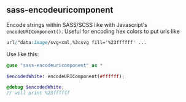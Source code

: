 ## sass-encodeuricomponent

Encode strings within SASS/SCSS like with Javascript's `encodeURIComponent()`. Useful for encoding hex colors to put urls like

```css
url("data:image/svg+xml,%3csvg fill='%23ffffff' ...
```

Use like this:

```scss
@use "sass-encodeuricomponent" as *

$encodedWhite: encodeURIComponent(#ffffff);

@debug $encodedWhite;
// will print %23ffffff
```
